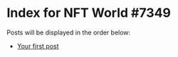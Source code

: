 # Index for NFT World #7349
Posts will be displayed in the order below:

- [Your first post](./001-first.md)

